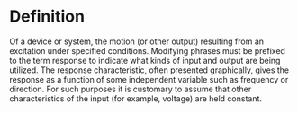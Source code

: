 # Definition

Of a device or system, the motion (or other output) resulting from an
excitation under specified conditions. Modifying phrases must be
prefixed to the term response to indicate what kinds of input and output
are being utilized. The response characteristic, often presented
graphically, gives the response as a function of some independent
variable such as frequency or direction. For such purposes it is
customary to assume that other characteristics of the input (for
example, voltage) are held constant.
